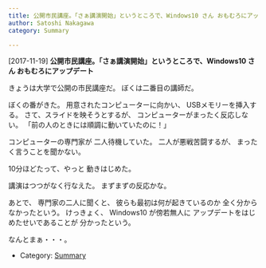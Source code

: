 ```yaml
---
title: 公開市民講座。「さぁ講演開始」というところで、Windows10 さん おもむろにアップデート
author: Satoshi Nakagawa
category: Summary

---
```


[2017-11-19] **公開市民講座。「さぁ講演開始」というところで、Windows10 さん おもむろにアップデート** 

 きょうは大学で公開の市民講座だ。
ぼくは二番目の講師だ。

 ぼくの番がきた。
用意されたコンピューターに向かい、
USBメモリーを挿入する。
さて、スライドを映そうとするが、
コンピューターがまったく反応しない。
「前の人のときには順調に動いていたのに！」

 コンピューターの専門家が
二人待機していた。
二人が悪戦苦闘するが、
まったく言うことを聞かない。

 10分ほどたって、やっと
動きはじめた。

 講演はつつがなく行なえた。
まずまずの反応かな。

 あとで、
専門家の二人に聞くと、
彼らも最初は何が起きているのか
全く分からなかったという。
けっきょく、
Windows10 が傍若無人に
アップデートをはじめたせいであることが
分かったという。

 なんとまぁ・・・。

- Category: [Summary](https://merapano.github.io/categories.html#Summary)

